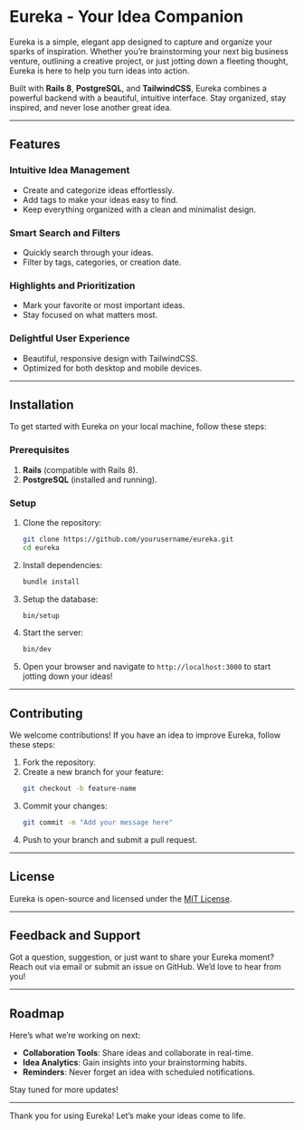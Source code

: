 # Eureka - Your Idea Companion

Eureka is a simple, elegant app designed to capture and organize your sparks of inspiration. Whether you’re brainstorming your next big business venture, outlining a creative project, or just jotting down a fleeting thought, Eureka is here to help you turn ideas into action.

Built with **Rails 8**, **PostgreSQL**, and **TailwindCSS**, Eureka combines a powerful backend with a beautiful, intuitive interface. Stay organized, stay inspired, and never lose another great idea.

---

## Features

### Intuitive Idea Management
- Create and categorize ideas effortlessly.
- Add tags to make your ideas easy to find.
- Keep everything organized with a clean and minimalist design.

### Smart Search and Filters
- Quickly search through your ideas.
- Filter by tags, categories, or creation date.

### Highlights and Prioritization
- Mark your favorite or most important ideas.
- Stay focused on what matters most.

### Delightful User Experience
- Beautiful, responsive design with TailwindCSS.
- Optimized for both desktop and mobile devices.

---

## Installation

To get started with Eureka on your local machine, follow these steps:

### Prerequisites
1. **Rails** (compatible with Rails 8).
2. **PostgreSQL** (installed and running).

### Setup
1. Clone the repository:
   ```bash
   git clone https://github.com/yourusername/eureka.git
   cd eureka
   ```

2. Install dependencies:
   ```bash
   bundle install
   ```

3. Setup the database:
   ```bash
   bin/setup
   ```

4. Start the server:
   ```bash
   bin/dev
   ```

5. Open your browser and navigate to `http://localhost:3000` to start jotting down your ideas!

---

## Contributing

We welcome contributions! If you have an idea to improve Eureka, follow these steps:

1. Fork the repository.
2. Create a new branch for your feature:
   ```bash
   git checkout -b feature-name
   ```
3. Commit your changes:
   ```bash
   git commit -m "Add your message here"
   ```
4. Push to your branch and submit a pull request.

---

## License

Eureka is open-source and licensed under the [MIT License](LICENSE).

---

## Feedback and Support

Got a question, suggestion, or just want to share your Eureka moment? Reach out via email or submit an issue on GitHub. We’d love to hear from you!

---

## Roadmap

Here’s what we’re working on next:
- **Collaboration Tools**: Share ideas and collaborate in real-time.
- **Idea Analytics**: Gain insights into your brainstorming habits.
- **Reminders**: Never forget an idea with scheduled notifications.

Stay tuned for more updates!

---

Thank you for using Eureka! Let’s make your ideas come to life.

